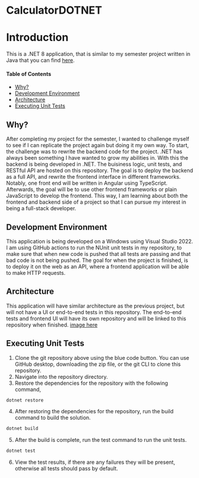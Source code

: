 # CalculatorDOTNET

# Introduction
This is a .NET 8 application, that is similar to my semester project written in Java that you can find [here](https://github.com/TreyBMorris/SWE3643TestingProject). 

#### Table of Contents
- [Why?](#why)
- [Development Environment](#development-environment)
- [Architecture](#architecture)
- [Executing Unit Tests](#executing-unit-tests)


## Why? 
After completing my project for the semester, I wanted to challenge myself to see if I can replicate the project again but doing it my own way. To start, the challenge was to rewrite the backend code for the project. .NET has always been something I have wanted to grow my abilities in. With this the backend is being developed in .NET. The buisiness logic, unit tests, and RESTful API are hosted on this repository. The goal is to deploy the backend as a full API, and rewrite the frontend interface in different frameworks. Notably, one front end will be written in Angular using TypeScript. Afterwards, the goal will be to use other frontend frameworks or plain JavaScript to develop the frontend. This way, I am learning about both the frontend and backend side of a project so that I can pursue my interest in being a full-stack developer.

## Development Environment
This application is being developed on a Windows using Visual Studio 2022. I am using GitHub actions to run the NUnit unit tests in my repository, to make sure that when new code is pushed that all tests are passing and that bad code is not being pushed. The goal for when the project is finished, is to deploy it on the web as an API, where a frontend application will be able to make HTTP requests.

## Architecture
This application will have similar architecture as the previous project, but will not have a UI or end-to-end tests in this repository. The end-to-end tests and frontend UI will have its own repository and will be linked to this repository when finished.
[image here]()


## Executing Unit Tests
1. Clone the git repository above using the blue code button. You can use GitHub desktop, downloading the zip file, or the git CLI to clone this repository.
2. Navigate into the repository directory.
3. Restore the dependencies for the repository with the following command,
```bash
dotnet restore
```

4. After restoring the dependencies for the repository, run the build command to build the solution.
```bash
dotnet build
```

5. After the build is complete, run the test command to run the unit tests.
```bash
dotnet test
```

6. View the test results, if there are any failures they will be present, otherwise all tests should pass by default.


